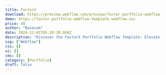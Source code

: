 ```yaml
---
title: FactorX
download: https://preview.webflow.com/preview/factor-portfolio-webflow-template?utm_medium=preview_link&utm_source=dashboard&utm_content=factor-portfolio-webflow-template&preview=71ccd4f582905c23dac15d77906c7b62&workflow=preview
demo: https://factor-portfolio-webflow-template.webflow.io/
price: 49
author: "Basecom"
date: 2024-12-01T05:20:20.046Z
description: "Discover the FactorX Portfolio Webflow Template: Elevate your portfolio with a sleek, minimalist design, top-tier development, and fluid animations that captivate and engage."
ssg: ["Webflow"]
css: []
ui: []
cms: []
category: [Portfolio]
draft: false
---
```

